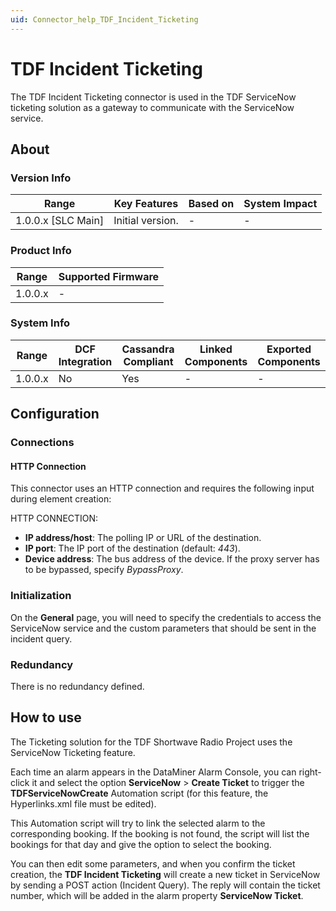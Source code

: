 ```yaml
---
uid: Connector_help_TDF_Incident_Ticketing
---
```


# TDF Incident Ticketing

The TDF Incident Ticketing connector is used in the TDF ServiceNow ticketing solution as a gateway to communicate with the ServiceNow service.

## About

### Version Info

| Range                | Key Features     | Based on     | System Impact     |
|----------------------|------------------|--------------|-------------------|
| 1.0.0.x \[SLC Main\] | Initial version. | \-           | \-                |

### Product Info

| Range     | Supported Firmware     |
|-----------|------------------------|
| 1.0.0.x   | \-                     |

### System Info

| Range     | DCF Integration     | Cassandra Compliant     | Linked Components     | Exported Components     |
|-----------|---------------------|-------------------------|-----------------------|-------------------------|
| 1.0.0.x   | No                  | Yes                     | \-                    | \-                      |

## Configuration

### Connections

#### HTTP Connection

This connector uses an HTTP connection and requires the following input during element creation:

HTTP CONNECTION:

- **IP address/host**: The polling IP or URL of the destination.
- **IP port**: The IP port of the destination (default: *443*).
- **Device address**: The bus address of the device. If the proxy server has to be bypassed, specify *BypassProxy*.

### Initialization

On the **General** page, you will need to specify the credentials to access the ServiceNow service and the custom parameters that should be sent in the incident query.

### Redundancy

There is no redundancy defined.

## How to use

The Ticketing solution for the TDF Shortwave Radio Project uses the ServiceNow Ticketing feature.

Each time an alarm appears in the DataMiner Alarm Console, you can right-click it and select the option **ServiceNow** \> **Create Ticket** to trigger the **TDFServiceNowCreate** Automation script (for this feature, the Hyperlinks.xml file must be edited).

This Automation script will try to link the selected alarm to the corresponding booking. If the booking is not found, the script will list the bookings for that day and give the option to select the booking.

You can then edit some parameters, and when you confirm the ticket creation, the **TDF Incident Ticketing** will create a new ticket in ServiceNow by sending a POST action (Incident Query). The reply will contain the ticket number, which will be added in the alarm property **ServiceNow Ticket**.
